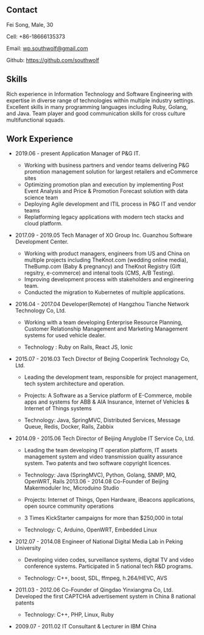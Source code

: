 ## Contact

Fei Song, Male, 30


Cell: +86-18666135373

Email: wp.southwolf@gmail.com 

Github: https://github.com/southwolf

## Skills

Rich experience in Information Technology and Software Engineering with expertise in diverse range of technologies within multiple industry settings. 
Excellent skills in many programming languages including Ruby, Golang, and Java.
Team player and good communication skills for cross culture multifunctional squads.

## Work Experience

* 2019.06 - present Application Manager of P&G IT.

    * Working with business partners and vendor teams delivering P&G promotion management solution for largest retailers and eCommerce sites
    * Optimizing promotion plan and execution by implementing Post Event Analysis and Price & Promotion Forecast solution with data science team
    * Deploying Agile development and ITIL process in P&G IT and vendor teams
    * Replatforming legacy applications with modern tech stacks and cloud platform.
    

* 2017.09 - 2019.05 Tech Manager of XO Group Inc. Guanzhou Software Development Center.

    * Working with product managers, engineers from US and China on multiple projects including TheKnot.com (wedding online media), TheBump.com (Baby & pregnancy) and TheKnot Registry (Gift regsitry, e-commerce) and intenal tools (CMS, A/B Testing).
    * Improving development process with stakeholders and engineering team.
    * Conducted the migration to Kubernetes of multiple applications.
    

* 2016.04 - 2017.04 Developer(Remote) of Hangzhou Tianche Network Technology Co, Ltd.

  * Working with a team developing Enterprise Resource Planning, Customer Relationship Management and Marketing Management systems for used vehicle dealer.

  * Technology : Ruby on Rails, React JS, Ionic

* 2015.07 - 2016.03 Tech Director of Bejing Cooperlink Technology Co, Ltd.

  * Leading the development team, responsible for project management, tech system architecture and operation.

  * Projects: A Software as a Service platform of E-Commerce, mobile apps and systems for ABB & AIA Insurance, Internet of Vehicles & Internet of Things systems

  * Technology: Java, SpringMVC, Distributed Services, Message Queue, Redis, Docker, Rails, Zabbix

* 2014.09 - 2015.06 Tech Director of Beijing Anyglobe IT Service Co, Ltd.

  * Leading the team developing IT operation platform, IT assets management system and video transmission quality assurance system.
            Two patents and two software copyright licences.
 
  * Technology: Java (SpringMVC), Python, Golang, SNMP, MQ, OpenWRT, Rails 2013.06 - 2014.08 Co-Founder of Beijing Makermoduler Inc, Microduino Studio
  
  * Projects: Internet of Things, Open Hardware, iBeacons applications, open source community operations
  
  * 3 Times KickStarter campaigns for more than $250,000 in total
  
  * Technology: C, Arduino, OpenWRT, Embedded Linux
* 2012.07 - 2014.08 Engineer of National Digital Media Lab in Peking University

  * Developing video codes, surveillance systems, digital TV and video conference systems. Participated in 5 national tech R&D programs.

  * Technology: C++, boost, SDL, ffmpeg, h.264/HEVC, AVS

* 2011.03 - 2012.06 Co-Founder of Qingdao Yinxiangma Co, Ltd. Developed the first CAPTCHA advertisement system in China 8 national patents

  * Technology: C++, PHP, Linux, Ruby

*  2009.07 - 2011.02 IT Consultant & Lecturer in IBM China
              

